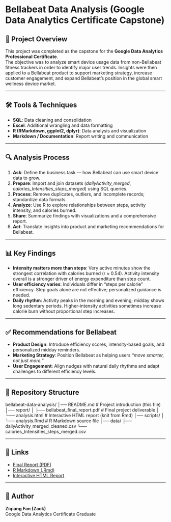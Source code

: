 # Bellabeat Data Analysis (Google Data Analytics Certificate Capstone)

## 📌 Project Overview
This project was completed as the capstone for the **Google Data Analytics Professional Certificate**.  
The objective was to analyze smart device usage data from non-Bellabeat fitness trackers in order to identify major user trends. Insights were then applied to a Bellabeat product to support marketing strategy, increase customer engagement, and expand Bellabeat’s position in the global smart wellness device market.

---

## 🛠 Tools & Techniques
- **SQL**: Data cleaning and consolidation  
- **Excel**: Additional wrangling and data formatting  
- **R (RMarkdown, ggplot2, dplyr)**: Data analysis and visualization  
- **Markdown / Documentation**: Report writing and communication  

---

## 🔍 Analysis Process
1. **Ask**: Define the business task — how Bellabeat can use smart device data to grow.  
2. **Prepare**: Import and join datasets (*dailyActivity_merged*, *calories_Intensities_steps_merged*) using SQL queries.  
3. **Process**: Remove duplicates, outliers, and incomplete records; standardize data formats.  
4. **Analyze**: Use R to explore relationships between steps, activity intensity, and calories burned.  
5. **Share**: Summarize findings with visualizations and a comprehensive report.  
6. **Act**: Translate insights into product and marketing recommendations for Bellabeat.  

---

## 📊 Key Findings
- **Intensity matters more than steps**: Very active minutes show the strongest correlation with calories burned (r ≈ 0.54). Activity intensity overall is a stronger driver of energy expenditure than step count.  
- **User efficiency varies**: Individuals differ in “steps per calorie” efficiency. Step goals alone are not effective; personalized guidance is needed.  
- **Daily rhythm**: Activity peaks in the morning and evening; midday shows long sedentary periods. Higher-intensity activities sometimes increase calorie burn without proportional step increases.  

---

## ✅ Recommendations for Bellabeat
- **Product Design**: Introduce efficiency scores, intensity-based goals, and personalized midday reminders.  
- **Marketing Strategy**: Position Bellabeat as helping users *“move smarter, not just more.”*  
- **User Engagement**: Align nudges with natural daily rhythms and adapt challenges to different efficiency levels.  

---

## 📂 Repository Structure
bellabeat-data-analysis/
│── README.md # Project introduction (this file)
│── report/
│ ├── bellabeat_final_report.pdf # Final project deliverable
│ └── analysis.html # Interactive HTML report (knit from Rmd)
│── scripts/
│ └── analysis.Rmd # R Markdown source file
│── data/
├── dailyActivity_merged_cleaned.csv
└── calories_Intensities_steps_merged.csv

---

## 📎 Links
- [Final Report (PDF)](report/bellabeat_final_report.pdf)  
- [R Markdown (.Rmd)](scripts/analysis.Rmd)  
- [Interactive HTML Report](report/analysis.html)  

---

## 👤 Author
**Ziqiang Fan (Zack)**  
Google Data Analytics Certificate Graduate  
